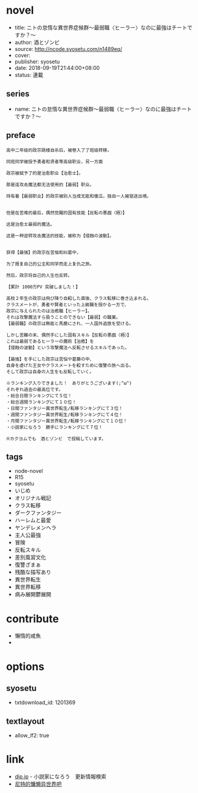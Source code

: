 # novel

- title: ニトの怠惰な異世界症候群～最弱職〈ヒーラー〉なのに最強はチートですか？～
- author: 酒とゾンビ
- source: http://ncode.syosetu.com/n1489eq/
- cover:
- publisher: syosetu
- date: 2018-09-19T21:44:00+08:00
- status: 連載

## series

- name: ニトの怠惰な異世界症候群～最弱職〈ヒーラー〉なのに最強はチートですか？～

## preface


```
高中二年级的政宗跳楼自杀后，被卷入了了班级转移。

同班同学被授予勇者和贤者等高级职业，另一方面

政宗被赋予了的是治愈职业【治愈士】。

那是连攻击魔法都无法使用的【最弱】职业。

持有着【最弱职业】的政宗被别人当成无能和傻瓜，独自一人被驱逐出境。


但是在苦难的最后，偶然觉醒的固有技能【反転の悪戯〈極〉】

这是治愈士最弱的魔法。

这是一种逆转攻击魔法的技能，被称为【侵蝕の波動】。


获得【最强】的政宗在苦恼和纠葛中，

为了报复自己的公主和同学而走上复仇之旅。

然后，政宗将自己的人生也反转。

【累計 1000万PV 突破しました！】

高校２年生の政宗は飛び降り自殺した直後、クラス転移に巻き込まれる。
クラスメートが、勇者や賢者といった上級職を授かる一方で、
政宗に与えられたのは治癒職【ヒーラー】。
それは攻撃魔法すら扱うことのできない【最弱】の職業。
【最弱職】の政宗は無能と馬鹿にされ、一人国外追放を受ける。

しかし苦難の末、偶然手にした固有スキル【反転の悪戯〈極〉】
これは最弱であるヒーラーの魔術【治癒】を
【侵蝕の波動】という攻撃魔法へ反転させるスキルであった。

【最強】を手にした政宗は苦悩や葛藤の中、
自身を虐げた王女やクラスメートを殺すために復讐の旅へ出る。
そして政宗は自身の人生をも反転していく。

※ランキング入りできました！　ありがとうございます(;^ω^)
それぞれ過去の最高位です。
・総合日間ランキングにて５位！
・総合週間ランキングにて１０位！
・日間ファンタジー異世界転生/転移ランキングにて３位！
・週間ファンタジー異世界転生/転移ランキングにて４位！
・月間ファンタジー異世界転生/転移ランキングにて１０位！
・小説家になろう　勝手にランキングにて７位！

※カクヨムでも　酒とゾンビ　で投稿しています。
```

## tags

- node-novel
- R15
- syosetu
- いじめ
- オリジナル戦記
- クラス転移
- ダークファンタジー
- ハーレムと最愛
- ヤンデレメンヘラ
- 主人公最強
- 冒険
- 反転スキル
- 差別風習文化
- 復讐ざまぁ
- 残酷な描写あり
- 異世界転生
- 異世界転移
- 病み展開鬱展開

# contribute

- 懶惰的咸魚
- 

# options

## syosetu

- txtdownload_id: 1201369

## textlayout

- allow_lf2: true

# link

- [dip.jp](https://narou.dip.jp/search.php?text=n1489eq&novel=all&genre=all&new_genre=all&length=0&down=0&up=100) - 小説家になろう　更新情報検索
- [尼特的慵懒异世界吧](https://tieba.baidu.com/f?kw=%E5%B0%BC%E7%89%B9%E7%9A%84%E6%85%B5%E6%87%92%E5%BC%82%E4%B8%96%E7%95%8C&ie=utf-8 "尼特的慵懒异世界")



